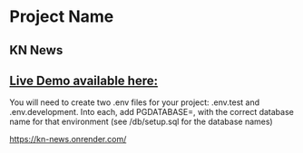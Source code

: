 # Project Name
## KN News

## [Live Demo available here:](https://kn-news.onrender.com/)



You will need to create two .env files for your project: .env.test and .env.development. Into each, add PGDATABASE=, with the correct database name for that environment (see /db/setup.sql for the database names)


https://kn-news.onrender.com/
